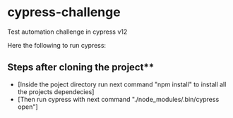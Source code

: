 # cypress-challenge

Test automation challenge in cypress v12

Here the following to run cypress:

## Steps after cloning the project** 

- [Inside the poject directory run next command "npm install" to install all the projects dependecies]
- [Then run cypress with next command "./node_modules/.bin/cypress open"] 


